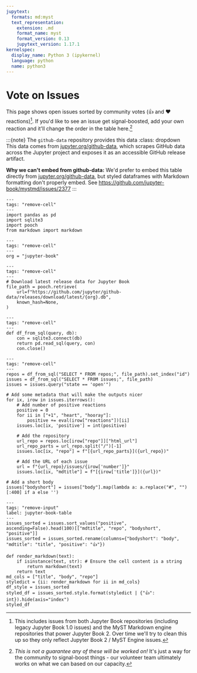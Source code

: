```yaml
---
jupytext:
  formats: md:myst
  text_representation:
    extension: .md
    format_name: myst
    format_version: 0.13
    jupytext_version: 1.17.1
kernelspec:
  display_name: Python 3 (ipykernel)
  language: python
  name: python3
---
```


# Vote on Issues

This page shows open issues sorted by community votes (👍 and ❤️ reactions)[^1].
If you'd like to see an issue get signal-boosted, add your own reaction and it'll change the order in the table here.[^2]

[^2]: _This is not a guarantee any of these will be worked on!_ It's just a way for the community to signal-boost things - our volunteer team ultimately works on what we can based on our capacity.

[^1]: This includes issues from both Jupyter Book repositories (including legacy Jupyter Book 1.0 issues) and the MyST Markdown engine repositories that power Jupyter Book 2.
Over time we'll try to clean this up so they only reflect Jupyter Book 2 / MyST Engine issues.


:::{note} The `github-data` repository provides this data
:class: dropdown
This data comes from [jupyter.org/github-data](https://jupyter.org/github-data), which scrapes GitHub data across the Jupyter project and exposes it as an accessible GitHub release artifact.

**Why we can't embed from github-data:** We'd prefer to embed this table directly from [jupyter.org/github-data](https://jupyter.org/github-data), but styled dataframes with Markdown formatting don't properly embed. See https://github.com/jupyter-book/mystmd/issues/2377
:::

```{code-cell} ipython3
---
tags: "remove-cell"
---
import pandas as pd
import sqlite3
import pooch
from markdown import markdown
```

```{code-cell} ipython3
---
tags: "remove-cell"
---
org = "jupyter-book"
```

```{code-cell} ipython3
---
tags: "remove-cell"
---
# Download latest release data for Jupyter Book
file_path = pooch.retrieve(
    url=f"https://github.com/jupyter/github-data/releases/download/latest/{org}.db",
    known_hash=None,
)
```

```{code-cell} ipython3
---
tags: "remove-cell"
---
def df_from_sql(query, db):
    con = sqlite3.connect(db)
    return pd.read_sql(query, con)
    con.close()
```

```{code-cell} ipython3
---
tags: "remove-cell"
---
repos = df_from_sql("SELECT * FROM repos;", file_path).set_index("id")
issues = df_from_sql("SELECT * FROM issues;", file_path)
issues = issues.query("state == 'open'")

# Add some metadata that will make the outputs nicer
for ix, irow in issues.iterrows():
    # Add number of positive reactions
    positive = 0
    for ii in ["+1", "heart", "hooray"]:
        positive += eval(irow["reactions"])[ii]
    issues.loc[ix, 'positive'] = int(positive)

    # Add the repository
    url_repo = repos.loc[irow["repo"]]["html_url"]
    url_repo_parts = url_repo.split("/")[-1]
    issues.loc[ix, "repo"] = f"[{url_repo_parts}]({url_repo})"

    # Add the URL of each issue
    url = f"{url_repo}/issues/{irow['number']}"
    issues.loc[ix, "mdtitle"] = f"[{irow['title']}]({url})"

# Add a short body
issues["bodyshort"] = issues["body"].map(lambda a: a.replace("#", "")[:400] if a else '')
```

```{code-cell} ipython3
---
tags: "remove-input"
label: jupyter-book-table
---
issues_sorted = issues.sort_values("positive", ascending=False).head(100)[["mdtitle", "repo", "bodyshort", "positive"]]
issues_sorted = issues_sorted.rename(columns={"bodyshort": "body", "mdtitle": "title", "positive": "👍"})

def render_markdown(text):
    if isinstance(text, str): # Ensure the cell content is a string
        return markdown(text)
    return text
md_cols = ["title", "body", "repo"]
styledict = {ii: render_markdown for ii in md_cols}
df_style = issues_sorted
styled_df = issues_sorted.style.format(styledict | {"👍": int}).hide(axis="index")
styled_df
```
